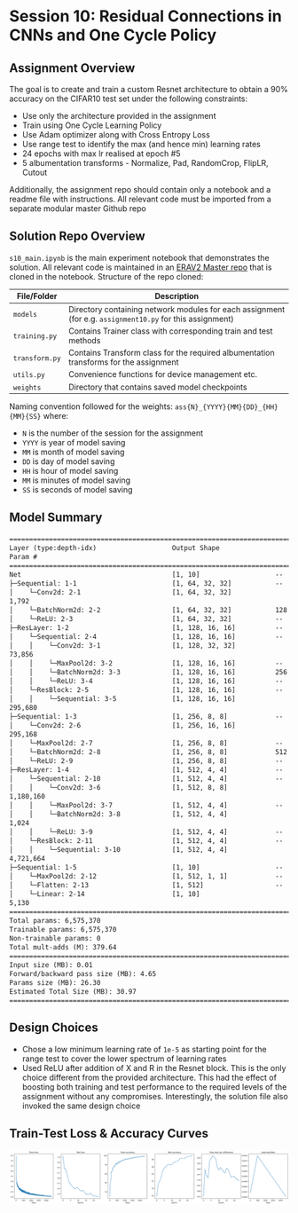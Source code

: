 # Session 10: Residual Connections in CNNs and One Cycle Policy

## Assignment Overview

The goal is to create and train a custom Resnet architecture to obtain a 90% accuracy on the CIFAR10 test set under the following constraints:
- Use only the architecture provided in the assignment
- Train using One Cycle Learning Policy
- Use Adam optimizer along with Cross Entropy Loss
- Use range test to identify the max (and hence min) learning rates
- 24 epochs with max lr realised at epoch #5
- 5 albumentation transforms - Normalize, Pad, RandomCrop, FlipLR, Cutout

Additionally, the assignment repo should contain only a notebook and a readme file with instructions. All relevant code must be imported from a separate modular master Github repo

## Solution Repo Overview

`s10_main.ipynb` is the main experiment notebook that demonstrates the solution. All relevant code is maintained in an [ERAV2 Master repo](https://github.com/karthajee/ERAV2master) that is cloned in the notebook. Structure of the repo cloned:

| File/Folder | Description |
| --- | --- |
| `models` | Directory containing network modules for each assignment (for e.g. `assignment10.py` for this assignment) |
| `training.py` | Contains Trainer class with corresponding train and test methods |
| `transform.py` | Contains Transform class for the required albumentation transforms for the assignment |
| `utils.py` | Convenience functions for device management etc. |
| `weights` | Directory that contains saved model checkpoints |

Naming convention followed for the weights: `ass{N}_{YYYY}{MM}{DD}_{HH}{MM}{SS}` where:
- `N` is the number of the session for the assignment
- `YYYY` is year of model saving 
- `MM` is month of model saving 
- `DD` is day of model saving 
- `HH` is hour of model saving 
- `MM` is minutes of model saving 
- `SS` is seconds of model saving 

## Model Summary

````
==========================================================================================
Layer (type:depth-idx)                   Output Shape              Param #
==========================================================================================
Net                                      [1, 10]                   --
├─Sequential: 1-1                        [1, 64, 32, 32]           --
│    └─Conv2d: 2-1                       [1, 64, 32, 32]           1,792
│    └─BatchNorm2d: 2-2                  [1, 64, 32, 32]           128
│    └─ReLU: 2-3                         [1, 64, 32, 32]           --
├─ResLayer: 1-2                          [1, 128, 16, 16]          --
│    └─Sequential: 2-4                   [1, 128, 16, 16]          --
│    │    └─Conv2d: 3-1                  [1, 128, 32, 32]          73,856
│    │    └─MaxPool2d: 3-2               [1, 128, 16, 16]          --
│    │    └─BatchNorm2d: 3-3             [1, 128, 16, 16]          256
│    │    └─ReLU: 3-4                    [1, 128, 16, 16]          --
│    └─ResBlock: 2-5                     [1, 128, 16, 16]          --
│    │    └─Sequential: 3-5              [1, 128, 16, 16]          295,680
├─Sequential: 1-3                        [1, 256, 8, 8]            --
│    └─Conv2d: 2-6                       [1, 256, 16, 16]          295,168
│    └─MaxPool2d: 2-7                    [1, 256, 8, 8]            --
│    └─BatchNorm2d: 2-8                  [1, 256, 8, 8]            512
│    └─ReLU: 2-9                         [1, 256, 8, 8]            --
├─ResLayer: 1-4                          [1, 512, 4, 4]            --
│    └─Sequential: 2-10                  [1, 512, 4, 4]            --
│    │    └─Conv2d: 3-6                  [1, 512, 8, 8]            1,180,160
│    │    └─MaxPool2d: 3-7               [1, 512, 4, 4]            --
│    │    └─BatchNorm2d: 3-8             [1, 512, 4, 4]            1,024
│    │    └─ReLU: 3-9                    [1, 512, 4, 4]            --
│    └─ResBlock: 2-11                    [1, 512, 4, 4]            --
│    │    └─Sequential: 3-10             [1, 512, 4, 4]            4,721,664
├─Sequential: 1-5                        [1, 10]                   --
│    └─MaxPool2d: 2-12                   [1, 512, 1, 1]            --
│    └─Flatten: 2-13                     [1, 512]                  --
│    └─Linear: 2-14                      [1, 10]                   5,130
==========================================================================================
Total params: 6,575,370
Trainable params: 6,575,370
Non-trainable params: 0
Total mult-adds (M): 379.64
==========================================================================================
Input size (MB): 0.01
Forward/backward pass size (MB): 4.65
Params size (MB): 26.30
Estimated Total Size (MB): 30.97
==========================================================================================
````

## Design Choices

- Chose a low minimum learning rate of `1e-5` as starting point for the range test to cover the lower spectrum of learning rates
- Used ReLU after addition of X and R in the Resnet block. This is the only choice different from the provided architecture. This had the effect of boosting both training and test performance to the required levels of the assignment without any compromises. Interestingly, the solution file also invoked the same design choice

## Train-Test Loss & Accuracy Curves

![](output.png)